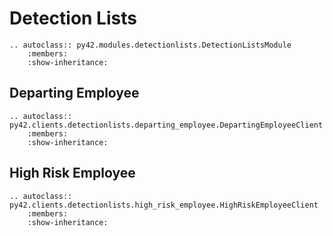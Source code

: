 # Detection Lists

```eval_rst
.. autoclass:: py42.modules.detectionlists.DetectionListsModule
    :members:
    :show-inheritance:
```


## Departing Employee

```eval_rst
.. autoclass:: py42.clients.detectionlists.departing_employee.DepartingEmployeeClient
    :members:
    :show-inheritance:
```


## High Risk Employee

```eval_rst
.. autoclass:: py42.clients.detectionlists.high_risk_employee.HighRiskEmployeeClient
    :members:
    :show-inheritance:
```
